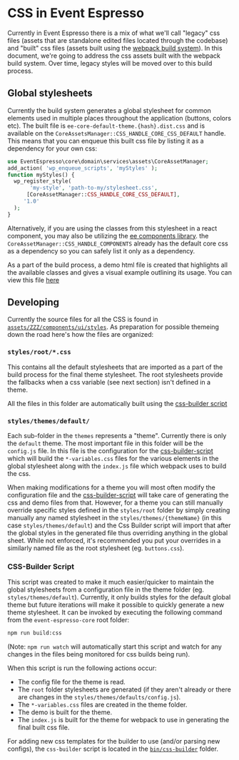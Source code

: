 # CSS in Event Espresso

Currently in Event Espresso there is a mix of what we'll call "legacy" css files (assets that are standalone edited files located through the codebase) and "built" css files (assets built using the [webpack build system](../AA--Javascript-in-EE/build-process.md)).  In this document, we're going to address the css assets built with the webpack build system. Over time, legacy styles will be moved over to this build process.

## Global stylesheets

Currently the build system generates a global stylesheet for common elements used in multiple places throughout the application (buttons, colors etc).  The built file is `ee-core-default-theme.{hash}.dist.css` and is available on the `CoreAssetsManager::CSS_HANDLE_CORE_CSS_DEFAULT` handle.  This means that you can enqueue this built css file by listing it as a dependency for your own css:

```php
use EventEspresso\core\domain\services\assets\CoreAssetManager;
add_action( 'wp_enqueue_scripts', 'myStyles' );
function myStyles() {
  wp_register_style(
       'my-style', 'path-to-my/stylesheet.css',
      [CoreAssetManager::CSS_HANDLE_CORE_CSS_DEFAULT],
     '1.0'
  );
}
```

Alternatively, if you are using the classes from this stylesheet in a react component, you may also be utilizing the [ee components library](../AA--Javascript-in-EE/components/README.md).  the `CoreAssetManager::CSS_HANDLE_COMPONENTS` already has the default core css as a dependency so you can safely list it only as a dependency.

As a part of the build process, a demo html file is created that highlights all the available classes and gives a visual example outlining its usage.  You can view this file [here](https://htmlpreview.github.io/?https://raw.githubusercontent.com/eventespresso/event-espresso-core/master/assets/ZZZ/components/ui/styles/themes/default/demo/index.html)

## Developing

Currently the source files for all the CSS is found in [`assets/ZZZ/components/ui/styles`](../../assets/ZZZ/components/ui/styles/).  As preparation for possible themeing down the road here's how the files are organized:

### `styles/root/*.css`
This contains all the default stylesheets that are imported as a part of the build process for the final theme stylesheet.  The root stylesheets provide the fallbacks when a css variable (see next section) isn't defined in a theme.

All the files in this folder are automatically built using the [css-builder script](#css-builder-script)

### `styles/themes/default/`

Each sub-folder in the `themes` represents a "theme".  Currently there is only the `default` theme.  The most important file in this folder will be the `config.js` file.  In this file is the configuration for the [css-builder-script](#css-builder-script) which will build the `*-variables.css` files for the various elements in the global stylesheet along with the `index.js` file which webpack uses to build the css.

When making modifications for a theme you will most often modify the configuration file and the [css-builder-script](#css-builder-script) will take care of generating the css and demo files from that.  However, for a theme you can still manually override specific styles defined in the `styles/root` folder by simply creating manually any named stylesheet in the `styles/themes/{themeName}` (in this case `styles/themes/default`) and the Css Builder script will import that after the global styles in the generated file thus overriding anything in the global sheet.  While not enforced, it's recommended you put your overrides in a similarly named file as the root stylesheet (eg. `buttons.css`).

### CSS-Builder Script

This script was created to make it much easier/quicker to maintain the global stylesheets from a configuration file in the theme folder (eg. `styles/themes/default`).  Currently, it only builds styles for the default global theme but future iterations will make it possible to quickly generate a new theme stylesheet. It can be invoked by executing the following command from the `event-espresso-core` root folder:

```bash
npm run build:css
```
(Note: `npm run watch` will automatically start this script and watch for any changes in the files being monitored for css builds being run).

When this script is run the following actions occur:

- The config file for the theme is read.
- The `root` folder stylesheets are generated (if they aren't already or there are changes in the `styles/themes/defaults/config.js`).
- The `*-variables.css` files are created in the theme folder.
- The demo is built for the theme.
- The `index.js` is built for the theme for webpack to use in generating the final built css file.

For adding new css templates for the builder to use (and/or parsing new configs), the `css-builder` script is located in the [`bin/css-builder`](../../bin/css-builder/) folder.
